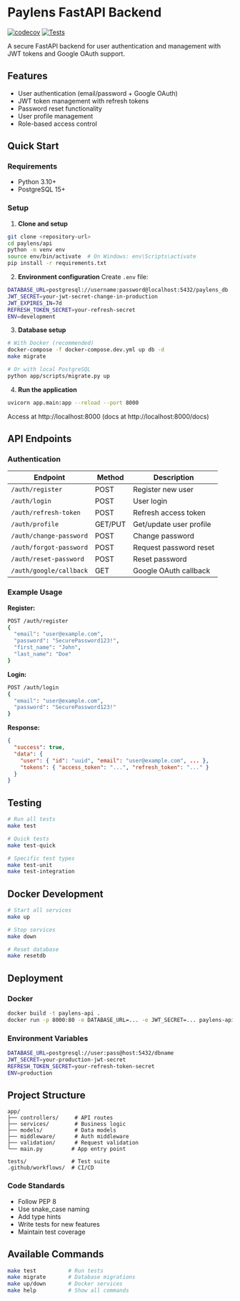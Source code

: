 # Paylens FastAPI Backend

[![codecov](https://codecov.io/gh/TarCode/paylens-fastapi/branch/main/graph/badge.svg)](https://codecov.io/gh/TarCode/paylens-fastapi)
[![Tests](https://github.com/TarCode/paylens-fastapi/actions/workflows/test.yml/badge.svg)](https://github.com/TarCode/paylens-fastapi/actions/workflows/test.yml)

A secure FastAPI backend for user authentication and management with JWT tokens and Google OAuth support.

## Features

- User authentication (email/password + Google OAuth)
- JWT token management with refresh tokens
- Password reset functionality
- User profile management
- Role-based access control

## Quick Start

### Requirements
- Python 3.10+
- PostgreSQL 15+

### Setup

1. **Clone and setup**
```bash
git clone <repository-url>
cd paylens/api
python -m venv env
source env/bin/activate  # On Windows: env\Scripts\activate
pip install -r requirements.txt
```

2. **Environment configuration**
Create `.env` file:
```bash
DATABASE_URL=postgresql://username:password@localhost:5432/paylens_db
JWT_SECRET=your-jwt-secret-change-in-production
JWT_EXPIRES_IN=7d
REFRESH_TOKEN_SECRET=your-refresh-secret
ENV=development
```

3. **Database setup**
```bash
# With Docker (recommended)
docker-compose -f docker-compose.dev.yml up db -d
make migrate

# Or with local PostgreSQL
python app/scripts/migrate.py up
```

4. **Run the application**
```bash
uvicorn app.main:app --reload --port 8000
```

Access at http://localhost:8000 (docs at http://localhost:8000/docs)

## API Endpoints

### Authentication
| Endpoint | Method | Description |
|----------|--------|-------------|
| `/auth/register` | POST | Register new user |
| `/auth/login` | POST | User login |
| `/auth/refresh-token` | POST | Refresh access token |
| `/auth/profile` | GET/PUT | Get/update user profile |
| `/auth/change-password` | POST | Change password |
| `/auth/forgot-password` | POST | Request password reset |
| `/auth/reset-password` | POST | Reset password |
| `/auth/google/callback` | GET | Google OAuth callback |

### Example Usage

**Register:**
```bash
POST /auth/register
{
  "email": "user@example.com",
  "password": "SecurePassword123!",
  "first_name": "John",
  "last_name": "Doe"
}
```

**Login:**
```bash
POST /auth/login
{
  "email": "user@example.com",
  "password": "SecurePassword123!"
}
```

**Response:**
```json
{
  "success": true,
  "data": {
    "user": { "id": "uuid", "email": "user@example.com", ... },
    "tokens": { "access_token": "...", "refresh_token": "..." }
  }
}
```

## Testing

```bash
# Run all tests
make test

# Quick tests
make test-quick

# Specific test types
make test-unit
make test-integration
```

## Docker Development

```bash
# Start all services
make up

# Stop services
make down

# Reset database
make resetdb
```

## Deployment

### Docker
```bash
docker build -t paylens-api .
docker run -p 8000:80 -e DATABASE_URL=... -e JWT_SECRET=... paylens-api
```

### Environment Variables
```bash
DATABASE_URL=postgresql://user:pass@host:5432/dbname
JWT_SECRET=your-production-jwt-secret
REFRESH_TOKEN_SECRET=your-refresh-token-secret
ENV=production
```

## Project Structure

```
app/
├── controllers/     # API routes
├── services/        # Business logic
├── models/          # Data models
├── middleware/      # Auth middleware
├── validation/      # Request validation
└── main.py         # App entry point

tests/              # Test suite
.github/workflows/  # CI/CD
```

### Code Standards
- Follow PEP 8
- Use snake_case naming
- Add type hints
- Write tests for new features
- Maintain test coverage

## Available Commands

```bash
make test          # Run tests
make migrate       # Database migrations
make up/down       # Docker services
make help          # Show all commands
```
